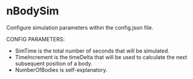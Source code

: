 # nBodySim
Configure simulation parameters within the config.json file.

CONFIG PARAMETERS:
  - SimTime is the total number of seconds that will be simulated.
  - TimeIncrement is the timeDelta that will be used to calculate the next subsequent position of a body.
  - NumberOfBodies is self-explanatory.